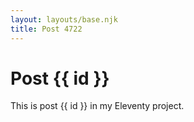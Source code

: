 ```yaml
---
layout: layouts/base.njk
title: Post 4722
---
```


# Post {{ id }}

This is post {{ id }} in my Eleventy project.
